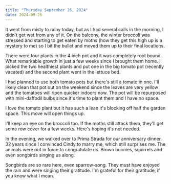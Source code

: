 ```yaml
---
title: "Thursday September 26, 2024"
date: 2024-09-26
---
```

It went from misty to rainy today, but as I had several calls in the morning, I didn't get wet from any of it.  On the balcony, the winter broccoli was stressed and starting to get eaten by moths (how they get this high up is a mystery to me) so I bit the bullet and moved them up to their final locations.

There were four plants in the 4 inch pot and it was completely root bound.  What remarkable growth in just a few weeks since I brought them home.  I picked the two healthiest plants and put one in the big tomato pot (recently vacated) and the second plant went in the lettuce bed.  

I had planned to use both tomato pots but there's still a tomato in one.  I'll likely clean that pot out on the weekend since the leaves are very yellow and the tomatoes will ripen quicker indoors now. The pot will be repurposed with mini-daffodil bulbs since it's time to plant them and I have no space.

I love the tomato plant but it has such a lean it's blocking off half the garden space.  This move will open things up.

I'll keep an eye on the broccoli too.  If the moths still attack them, they'll get some row cover for a few weeks.  Here's hoping it's not needed.

In the evening, we walked over to Prima Strada for our anniversary dinner.  32 years since I convinced Cindy to marry me, which still surprises me.  The animals were out in force to congratulate us.  Brown bunnies, squirrels and even songbirds singing us along.  

Songbirds are so rare here, even sparrow-song.  They must have enjoyed the rain and were singing their gratitude.  I'm grateful for their gratitude, if you know what I mean.
